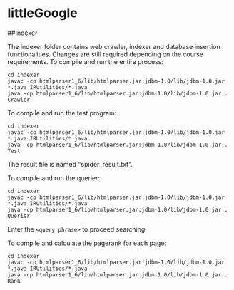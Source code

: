 # littleGoogle

##Indexer

The indexer folder contains web crawler, indexer and database insertion functionalities.
Changes are still required depending on the course requirements.
To compile and run the entire process:
~~~
cd indexer
javac -cp htmlparser1_6/lib/htmlparser.jar:jdbm-1.0/lib/jdbm-1.0.jar *.java IRUtilities/*.java
java -cp htmlparser1_6/lib/htmlparser.jar:jdbm-1.0/lib/jdbm-1.0.jar:. Crawler
~~~

To compile and run the test program:
~~~
cd indexer
javac -cp htmlparser1_6/lib/htmlparser.jar:jdbm-1.0/lib/jdbm-1.0.jar *.java IRUtilities/*.java
java -cp htmlparser1_6/lib/htmlparser.jar:jdbm-1.0/lib/jdbm-1.0.jar:. Test
~~~
The result file is named "spider_result.txt".

To compile and run the querier:
~~~
cd indexer
javac -cp htmlparser1_6/lib/htmlparser.jar:jdbm-1.0/lib/jdbm-1.0.jar *.java IRUtilities/*.java
java -cp htmlparser1_6/lib/htmlparser.jar:jdbm-1.0/lib/jdbm-1.0.jar:. Querier
~~~
Enter the ```<query phrase>``` to proceed searching.


To compile and calculate the pagerank for each page:
~~~
cd indexer
javac -cp htmlparser1_6/lib/htmlparser.jar:jdbm-1.0/lib/jdbm-1.0.jar *.java IRUtilities/*.java
java -cp htmlparser1_6/lib/htmlparser.jar:jdbm-1.0/lib/jdbm-1.0.jar:. Rank
~~~
